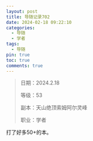 ```yaml
---
layout: post
title: 导随记录702
date: 2024-02-18 09:22:10
categories:
  - 导随
  - 学者
tags:
  - 导随
pin: true
toc: true
comments: true
---
```

> 日期：2024.2.18
>
> 等级：53
>
> 副本：天山绝顶索姆阿尔灵峰
>
> 职业：学者

打了好多50+的本。